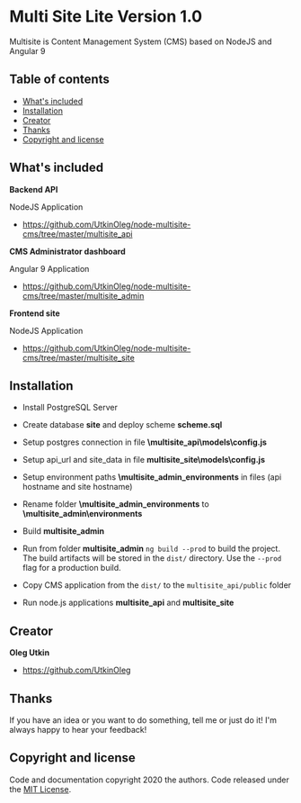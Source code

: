 # Multi Site Lite Version 1.0

Multisite is Content Management System (CMS) based on NodeJS and Angular 9

## Table of contents

- [What's included](#whats-included)
- [Installation](#installation)
- [Creator](#creator)
- [Thanks](#thanks)
- [Copyright and license](#copyright-and-license)

## What's included

**Backend API** 

NodeJS Application

- <https://github.com/UtkinOleg/node-multisite-cms/tree/master/multisite_api>

**CMS Administrator dashboard** 

Angular 9 Application

- <https://github.com/UtkinOleg/node-multisite-cms/tree/master/multisite_admin>

**Frontend site** 

NodeJS Application

- <https://github.com/UtkinOleg/node-multisite-cms/tree/master/multisite_site>

## Installation

- Install PostgreSQL Server

- Create database **site** and deploy scheme **scheme.sql**

- Setup postgres connection in file **\multisite_api\models\config.js**

- Setup api_url and site_data in file **multisite_site\models\config.js** 

- Setup environment paths **\multisite_admin\_environments** in files (api hostname and site hostname)

- Rename folder **\multisite_admin\_environments** to **\multisite_admin\environments** 

- Build **multisite_admin**

- Run from folder **multisite_admin** `ng build --prod` to build the project. The build artifacts will be stored in the `dist/` directory. Use the `--prod` flag for a production build.

- Copy CMS application from the `dist/` to the `multisite_api/public` folder

- Run node.js applications **multisite_api** and **multisite_site**

## Creator

**Oleg Utkin**

- <https://github.com/UtkinOleg>

## Thanks

If you have an idea or you want to do something, tell me or just do it! I'm always happy to hear
your feedback!

## Copyright and license

Code and documentation copyright 2020 the authors. Code released under the
[MIT License](https://github.com/UtkinOleg/node-multisite-cms/blob/master/LICENSE).
